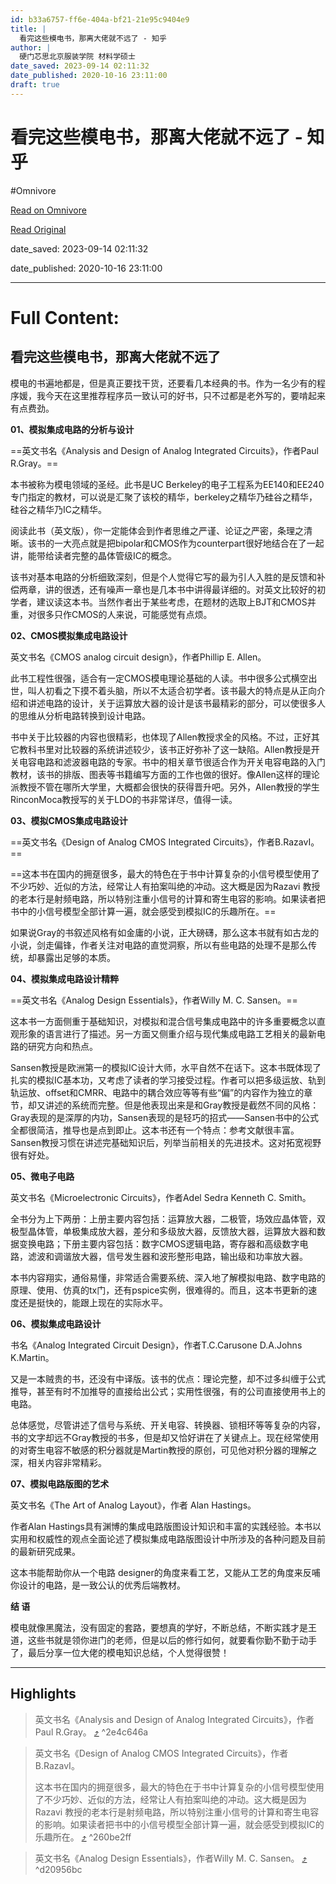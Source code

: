 ```yaml
---
id: b33a6757-ff6e-404a-bf21-21e95c9404e9
title: |
  看完这些模电书，那离大佬就不远了 - 知乎
author: |
  硬门芯思​北京服装学院 材料学硕士
date_saved: 2023-09-14 02:11:32
date_published: 2020-10-16 23:11:00
draft: true
---
```


# 看完这些模电书，那离大佬就不远了 - 知乎
#Omnivore

[Read on Omnivore](https://omnivore.app/me/https-zhuanlan-zhihu-com-p-203498383-18a9250d736)

[Read Original](https://zhuanlan.zhihu.com/p/203498383)

date_saved: 2023-09-14 02:11:32

date_published: 2020-10-16 23:11:00

--- 

# Full Content: 

## 看完这些模电书，那离大佬就不远了

模电的书遍地都是，但是真正要找干货，还要看几本经典的书。作为一名少有的程序媛，我今天在这里推荐程序员一致认可的好书，只不过都是老外写的，要啃起来有点费劲。

**01、模拟集成电路的分析与设计**

==英文书名《Analysis and Design of Analog Integrated Circuits》，作者Paul R.Gray。==

本书被称为模电领域的圣经。此书是UC Berkeley的电子工程系为EE140和EE240专门指定的教材，可以说是汇聚了该校的精华，berkeley之精华乃硅谷之精华，硅谷之精华乃IC之精华。

阅读此书（英文版），你一定能体会到作者思维之严谨、论证之严密，条理之清晰。该书的一大亮点就是把bipolar和CMOS作为counterpart很好地结合在了一起讲，能带给读者完整的晶体管级IC的概念。

该书对基本电路的分析细致深刻，但是个人觉得它写的最为引人入胜的是反馈和补偿两章，讲的很透，还有噪声一章也是几本书中讲得最详细的。对英文比较好的初学者，建议读这本书。当然作者出于某些考虑，在题材的选取上BJT和CMOS并重，对很多只作CMOS的人来说，可能感觉有点烦。

**02、CMOS模拟集成电路设计**

英文书名《CMOS analog circuit design》，作者Phillip E. Allen。

此书工程性很强，适合有一定CMOS模电理论基础的人读。书中很多公式横空出世，叫人初看之下摸不着头脑，所以不太适合初学者。该书最大的特点是从正向介绍和讲述电路的设计，关于运算放大器的设计是该书最精彩的部分，可以使很多人的思维从分析电路转换到设计电路。

书中关于比较器的内容也很精彩，也体现了Allen教授求全的风格。不过，正好其它教科书里对比较器的系统讲述较少，该书正好弥补了这一缺陷。Allen教授是开关电容电路和滤波器电路的专家。书中的相关章节很适合作为开关电容电路的入门教材，该书的排版、图表等书籍编写方面的工作也做的很好。像Allen这样的理论派教授不管在哪所大学里，大概都会很快的获得晋升吧。另外，Allen教授的学生RinconMoca教授写的关于LDO的书非常详尽，值得一读。

**03、模拟CMOS集成电路设计**

==英文书名《Design of Analog CMOS Integrated Circuits》，作者B.RazavI。==

==这本书在国内的拥趸很多，最大的特色在于书中计算复杂的小信号模型使用了不少巧妙、近似的方法，经常让人有拍案叫绝的冲动。这大概是因为Razavi 教授的老本行是射频电路，所以特别注重小信号的计算和寄生电容的影响。如果读者把书中的小信号模型全部计算一遍，就会感受到模拟IC的乐趣所在。==

如果说Gray的书叙述风格有如金庸的小说，正大磅礴，那么这本书就有如古龙的小说，剑走偏锋，作者关注对电路的直觉洞察，所以有些电路的处理不是那么传统，却暴露出足够的本质。

**04、模拟集成电路设计精粹**

==英文书名《Analog Design Essentials》，作者Willy M. C. Sansen。==

这本书一方面侧重于基础知识，对模拟和混合信号集成电路中的许多重要概念以直观形象的语言进行了描述。另一方面又侧重介绍与现代集成电路工艺相关的最新电路的研究方向和热点。

Sansen教授是欧洲第一的模拟IC设计大师，水平自然不在话下。这本书既体现了扎实的模拟IC基本功，又考虑了读者的学习接受过程。作者可以把多级运放、轨到轨运放、offset和CMRR、电路中的耦合效应等等有些“偏”的内容作为独立的章节，却又讲述的系统而完整。但是他表现出来是和Gray教授是截然不同的风格：Gray表现的是深厚的内功，Sansen表现的是轻巧的招式——Sansen书中的公式全都很简洁，推导也是点到即止。这本书还有一个特点：参考文献很丰富。Sansen教授习惯在讲述完基础知识后，列举当前相关的先进技术。这对拓宽视野很有好处。

**05、微电子电路**

英文书名《Microelectronic Circuits》，作者Adel Sedra Kenneth C. Smith。

全书分为上下两册：上册主要内容包括：运算放大器，二极管，场效应晶体管，双极型晶体管，单极集成放大器，差分和多级放大器，反馈放大器，运算放大器和数据变换电路；下册主要内容包括：数字CMOS逻辑电路，寄存器和高级数字电路，滤波和调谐放大器，信号发生器和波形整形电路，输出级和功率放大器。

本书内容翔实，通俗易懂，非常适合需要系统、深入地了解模拟电路、数字电路的原理、使用、仿真的tx门，还有pspice实例，很难得的。而且，这本书更新的速度还是挺快的，能跟上现在的实际水平。

**06、模拟集成电路设计**

书名《Analog Integrated Circuit Design》，作者T.C.Carusone D.A.Johns K.Martin。

又是一本贼贵的书，还没有中译版。该书的优点：理论完整，却不过多纠缠于公式推导，甚至有时不加推导的直接给出公式；实用性很强，有的公司直接使用书上的电路。

总体感觉，尽管讲述了信号与系统、开关电容、转换器、锁相环等等复杂的内容，书的文字却远不Gray教授的书多，但是却又恰好讲在了关键点上。现在经常使用的对寄生电容不敏感的积分器就是Martin教授的原创，可见他对积分器的理解之深，相关内容非常精彩。

**07、模拟电路版图的艺术**

英文书名《The Art of Analog Layout》，作者 Alan Hastings。

作者Alan Hastings具有渊博的集成电路版图设计知识和丰富的实践经验。本书以实用和权威性的观点全面论述了模拟集成电路版图设计中所涉及的各种问题及目前的最新研究成果。

这本书能帮助你从一个电路 designer的角度来看工艺，又能从工艺的角度来反哺你设计的电路，是一致公认的优秀后端教材。

**结 语**

模电就像黑魔法，没有固定的套路，要想真的学好，不断总结，不断实践才是王道，这些书就是领你进门的老师，但是以后的修行如何，就要看你勤不勤于动手了，最后分享一位大佬的模电知识总结，个人觉得很赞！

---

## Highlights

> 英文书名《Analysis and Design of Analog Integrated Circuits》，作者Paul R.Gray。 [⤴️](https://omnivore.app/me/https-zhuanlan-zhihu-com-p-203498383-18a9250d736#2e4c646a-b57c-4ba3-b19a-7093e702af7d)  ^2e4c646a

> 英文书名《Design of Analog CMOS Integrated Circuits》，作者B.RazavI。
> 
> 这本书在国内的拥趸很多，最大的特色在于书中计算复杂的小信号模型使用了不少巧妙、近似的方法，经常让人有拍案叫绝的冲动。这大概是因为Razavi 教授的老本行是射频电路，所以特别注重小信号的计算和寄生电容的影响。如果读者把书中的小信号模型全部计算一遍，就会感受到模拟IC的乐趣所在。 [⤴️](https://omnivore.app/me/https-zhuanlan-zhihu-com-p-203498383-18a9250d736#260be2ff-b410-42fa-b946-0f16906898b9)  ^260be2ff

> 英文书名《Analog Design Essentials》，作者Willy M. C. Sansen。 [⤴️](https://omnivore.app/me/https-zhuanlan-zhihu-com-p-203498383-18a9250d736#d20956bc-ec54-4582-b3e2-66a252cb15ec)  ^d20956bc

